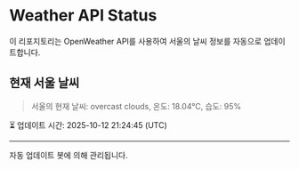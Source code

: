 
# Weather API Status

이 리포지토리는 OpenWeather API를 사용하여 서울의 날씨 정보를 자동으로 업데이트합니다.

## 현재 서울 날씨
> 서울의 현재 날씨: overcast clouds, 온도: 18.04°C, 습도: 95%

⏳ 업데이트 시간: 2025-10-12 21:24:45 (UTC)

---
자동 업데이트 봇에 의해 관리됩니다.
